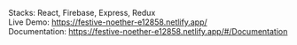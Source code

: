 Stacks: React, Firebase, Express, Redux <br/>
Live Demo: https://festive-noether-e12858.netlify.app/ <br/>
Documentation: https://festive-noether-e12858.netlify.app/#/Documentation <br/>

<br/><br/><br/>
